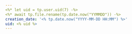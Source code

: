 ```yaml
---
<%* let uid = tp.user.uid(7) -%>
<%* await tp.file.rename(tp.date.now("YYMMDD")) -%>
creation_date: '<% tp.date.now("YYYY-MM-DD HH:MM") %>'
uid: <% uid %>
---
```

